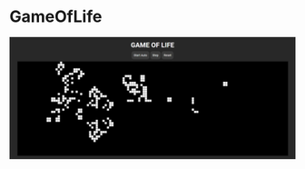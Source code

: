 # GameOfLife

![image](https://github.com/Axstr0n/Projects/blob/main/HTML/GameOfLife/example.png?raw=true)

